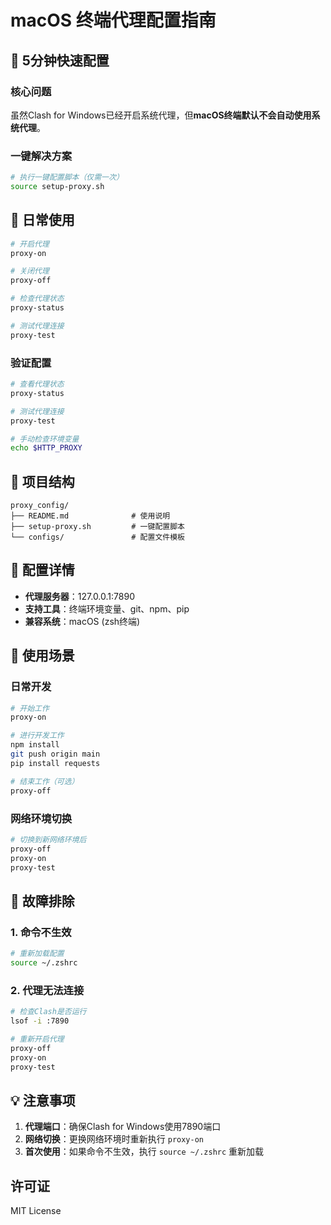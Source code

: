 # macOS 终端代理配置指南

## 🚀 5分钟快速配置

### 核心问题
虽然Clash for Windows已经开启系统代理，但**macOS终端默认不会自动使用系统代理**。

### 一键解决方案
```bash
# 执行一键配置脚本（仅需一次）
source setup-proxy.sh
```

## 📱 日常使用

```bash
# 开启代理
proxy-on

# 关闭代理
proxy-off

# 检查代理状态
proxy-status

# 测试代理连接
proxy-test
```

### 验证配置
```bash
# 查看代理状态
proxy-status

# 测试代理连接
proxy-test

# 手动检查环境变量
echo $HTTP_PROXY
```

## 📁 项目结构

```
proxy_config/
├── README.md              # 使用说明
├── setup-proxy.sh         # 一键配置脚本
└── configs/               # 配置文件模板
```

## 🔧 配置详情

- **代理服务器**：127.0.0.1:7890
- **支持工具**：终端环境变量、git、npm、pip
- **兼容系统**：macOS (zsh终端)

## 🎯 使用场景

### 日常开发
```bash
# 开始工作
proxy-on

# 进行开发工作
npm install
git push origin main
pip install requests

# 结束工作（可选）
proxy-off
```

### 网络环境切换
```bash
# 切换到新网络环境后
proxy-off
proxy-on
proxy-test
```

## 🔧 故障排除

### 1. 命令不生效
```bash
# 重新加载配置
source ~/.zshrc
```

### 2. 代理无法连接
```bash
# 检查Clash是否运行
lsof -i :7890

# 重新开启代理
proxy-off
proxy-on
proxy-test
```

## 💡 注意事项

1. **代理端口**：确保Clash for Windows使用7890端口
2. **网络切换**：更换网络环境时重新执行 `proxy-on`
3. **首次使用**：如果命令不生效，执行 `source ~/.zshrc` 重新加载

## 许可证

MIT License 